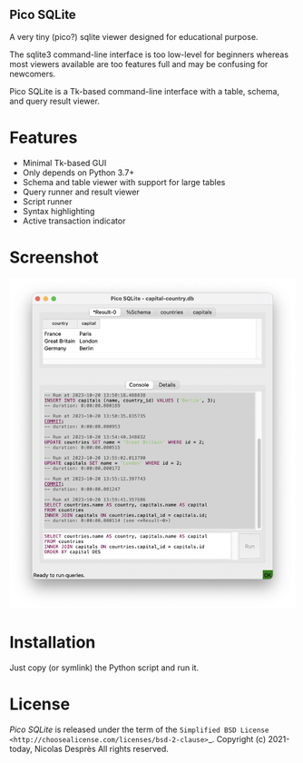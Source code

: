 Pico SQLite
------------

A very tiny (pico?) sqlite viewer designed for educational
purpose.

The sqlite3 command-line interface is too low-level for beginners
whereas most viewers available are too features full and may be
confusing for newcomers.

Pico SQLite is a Tk-based command-line interface with a table, schema,
and query result viewer.

# Features
- Minimal Tk-based GUI
- Only depends on Python 3.7+
- Schema and table viewer with support for large tables
- Query runner and result viewer
- Script runner
- Syntax highlighting
- Active transaction indicator

# Screenshot

![Pico SQLite main window](Screenshot_mainwindow.png)

# Installation

Just copy (or symlink) the Python script and run it.

# License

*Pico SQLite* is released under the term of the
`Simplified BSD License <http://choosealicense.com/licenses/bsd-2-clause>`_.
Copyright (c) 2021-today, Nicolas Desprès
All rights reserved.
